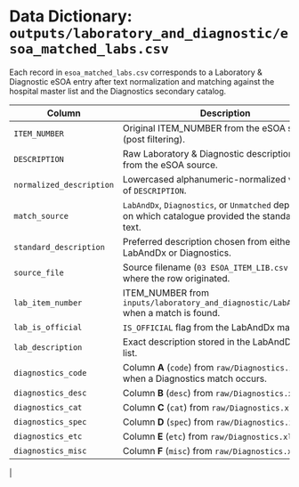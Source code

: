 # Data Dictionary: `outputs/laboratory_and_diagnostic/esoa_matched_labs.csv`

Each record in `esoa_matched_labs.csv` corresponds to a Laboratory & Diagnostic eSOA
entry after text normalization and matching against the hospital master list and the
Diagnostics secondary catalog.

| Column | Description |
| --- | --- |
| `ITEM_NUMBER` | Original ITEM_NUMBER from the eSOA source (post filtering). |
| `DESCRIPTION` | Raw Laboratory & Diagnostic description pulled from the eSOA source. |
| `normalized_description` | Lowercased alphanumeric-normalized version of `DESCRIPTION`. |
| `match_source` | `LabAndDx`, `Diagnostics`, or `Unmatched` depending on which catalogue provided the standardized text. |
| `standard_description` | Preferred description chosen from either LabAndDx or Diagnostics. |
| `source_file` | Source filename (`03 ESOA_ITEM_LIB.csv` or `.tsv`) where the row originated. |
| `lab_item_number` | ITEM_NUMBER from `inputs/laboratory_and_diagnostic/LabAndDx.csv` when a match is found. |
| `lab_is_official` | `IS_OFFICIAL` flag from the LabAndDx master list. |
| `lab_description` | Exact description stored in the LabAndDx master list. |
| `diagnostics_code` | Column **A** (`code`) from `raw/Diagnostics.xlsx` when a Diagnostics match occurs. |
| `diagnostics_desc` | Column **B** (`desc`) from `raw/Diagnostics.xlsx`. |
| `diagnostics_cat` | Column **C** (`cat`) from `raw/Diagnostics.xlsx`. |
| `diagnostics_spec` | Column **D** (`spec`) from `raw/Diagnostics.xlsx`. |
| `diagnostics_etc` | Column **E** (`etc`) from `raw/Diagnostics.xlsx`. |
| `diagnostics_misc` | Column **F** (`misc`) from `raw/Diagnostics.xlsx`. |
|
